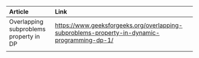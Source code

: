 |Article| Link|
|:--|:--|
|Overlapping subproblems property in DP|https://www.geeksforgeeks.org/overlapping-subproblems-property-in-dynamic-programming-dp-1/|
|||
<!--stackedit_data:
eyJoaXN0b3J5IjpbMTk0NDg3NTY5NywxNDMxMDI1NzUzXX0=
-->